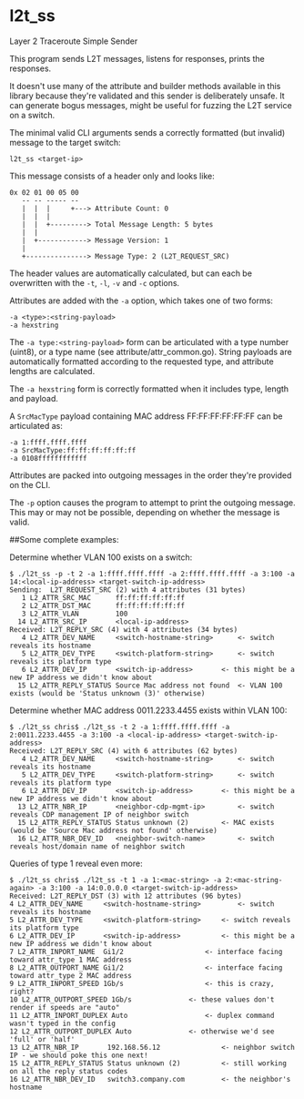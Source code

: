 # l2t_ss

Layer 2 Traceroute Simple Sender

This program sends L2T messages, listens for responses, prints the responses.

It doesn't use many of the attribute and builder methods available in this library because they're validated and this sender is deliberately unsafe. It can generate bogus messages, might be useful for fuzzing the L2T service on a switch.

The minimal valid CLI arguments sends a correctly formatted (but invalid) message to the target switch:

    l2t_ss <target-ip>

This message consists of a header only and looks like: 

    0x 02 01 00 05 00
       -- -- ----- --
       |  |  |     +---> Attribute Count: 0
       |  |  |
       |  |  +---------> Total Message Length: 5 bytes
       |  |
       |  +------------> Message Version: 1
       |
       +---------------> Message Type: 2 (L2T_REQUEST_SRC)

The header values are automatically calculated, but can each be overwritten with the `-t`, `-l`, `-v` and `-c` options.

Attributes are added with the `-a` option, which takes one of two forms:

    -a <type>:<string-payload>
    -a hexstring

The `-a type:<string-payload>` form can be articulated with a type number (uint8), or a type name (see attribute/attr_common.go). String payloads are automatically formatted according to the requested type, and attribute lengths are calculated.

The `-a hexstring` form is correctly formatted when it includes type, length and payload.

A `SrcMacType` payload containing MAC address FF:FF:FF:FF:FF:FF can be articulated as:

    -a 1:ffff.ffff.ffff
    -a SrcMacType:ff:ff:ff:ff:ff:ff
    -a 0108ffffffffffff

Attributes are packed into outgoing messages in the order they're provided on the CLI.

The `-p` option causes the program to attempt to print the outgoing message. This may or may not be possible, depending on whether the message is valid.

##Some complete examples:

Determine whether VLAN 100 exists on a switch:

    $ ./l2t_ss -p -t 2 -a 1:ffff.ffff.ffff -a 2:ffff.ffff.ffff -a 3:100 -a 14:<local-ip-address> <target-switch-ip-address>
    Sending:  L2T_REQUEST_SRC (2) with 4 attributes (31 bytes)
       1 L2_ATTR_SRC_MAC      ff:ff:ff:ff:ff:ff
       2 L2_ATTR_DST_MAC      ff:ff:ff:ff:ff:ff
       3 L2_ATTR_VLAN         100
      14 L2_ATTR_SRC_IP       <local-ip-address>
    Received: L2T_REPLY_SRC (4) with 4 attributes (34 bytes)
       4 L2_ATTR_DEV_NAME     <switch-hostname-string>		<- switch reveals its hostname
       5 L2_ATTR_DEV_TYPE     <switch-platform-string>		<- switch reveals its platform type
       6 L2_ATTR_DEV_IP       <switch-ip-address>		<- this might be a new IP address we didn't know about
      15 L2_ATTR_REPLY_STATUS Source Mac address not found	<- VLAN 100 exists (would be 'Status unknown (3)' otherwise)

Determine whether MAC address 0011.2233.4455 exists within VLAN 100:

    $ ./l2t_ss chris$ ./l2t_ss -t 2 -a 1:ffff.ffff.ffff -a 2:0011.2233.4455 -a 3:100 -a <local-ip-address> <target-switch-ip-address>
    Received: L2T_REPLY_SRC (4) with 6 attributes (62 bytes)
       4 L2_ATTR_DEV_NAME     <switch-hostname-string>		<- switch reveals its hostname
       5 L2_ATTR_DEV_TYPE     <switch-platform-string>		<- switch reveals its platform type
       6 L2_ATTR_DEV_IP       <switch-ip-address>		<- this might be a new IP address we didn't know about
      13 L2_ATTR_NBR_IP       <neighbor-cdp-mgmt-ip>		<- switch reveals CDP management IP of neighbor switch
      15 L2_ATTR_REPLY_STATUS Status unknown (2)		<- MAC exists (would be 'Source Mac address not found' otherwise)
      16 L2_ATTR_NBR_DEV_ID   <neighbor-switch-name>		<- switch reveals host/domain name of neighbor switch

Queries of type 1 reveal even more:

	$ ./l2t_ss chris$ ./l2t_ss -t 1 -a 1:<mac-string> -a 2:<mac-string-again> -a 3:100 -a 14:0.0.0.0 <target-switch-ip-address>
	Received: L2T_REPLY_DST (3) with 12 attributes (96 bytes)
   	4 L2_ATTR_DEV_NAME     <switch-hostname-string> 		<- switch reveals its hostname
   	5 L2_ATTR_DEV_TYPE     <switch-platform-string>		<- switch reveals its platform type
   	6 L2_ATTR_DEV_IP       <switch-ip-address>			<- this might be a new IP address we didn't know about
   	7 L2_ATTR_INPORT_NAME  Gi1/2					<- interface facing toward attr_type 1 MAC address
   	8 L2_ATTR_OUTPORT_NAME Gi1/2					<- interface facing toward attr_type 2 MAC address
   	9 L2_ATTR_INPORT_SPEED 1Gb/s					<- this is crazy, right?
  	10 L2_ATTR_OUTPORT_SPEED 1Gb/s				<- these values don't render if speeds are "auto"
  	11 L2_ATTR_INPORT_DUPLEX Auto					<- duplex command wasn't typed in the config
  	12 L2_ATTR_OUTPORT_DUPLEX Auto				<- otherwise we'd see 'full' or 'half'
  	13 L2_ATTR_NBR_IP       192.168.56.12				<- neighbor switch IP - we should poke this one next!
  	15 L2_ATTR_REPLY_STATUS Status unknown (2)			<- still working on all the reply status codes
  	16 L2_ATTR_NBR_DEV_ID   switch3.company.com			<- the neighbor's hostname
